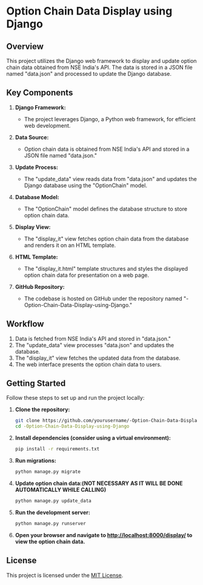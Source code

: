 # Option Chain Data Display using Django

## Overview

This project utilizes the Django web framework to display and update option chain data obtained from NSE India's API. The data is stored in a JSON file named "data.json" and processed to update the Django database.

## Key Components

1. **Django Framework:**
   - The project leverages Django, a Python web framework, for efficient web development.

2. **Data Source:**
   - Option chain data is obtained from NSE India's API and stored in a JSON file named "data.json."

3. **Update Process:**
   - The "update_data" view reads data from "data.json" and updates the Django database using the "OptionChain" model.

4. **Database Model:**
   - The "OptionChain" model defines the database structure to store option chain data.

5. **Display View:**
   - The "display_it" view fetches option chain data from the database and renders it on an HTML template.

6. **HTML Template:**
   - The "display_it.html" template structures and styles the displayed option chain data for presentation on a web page.

7. **GitHub Repository:**
   - The codebase is hosted on GitHub under the repository named "-Option-Chain-Data-Display-using-Django."

## Workflow

1. Data is fetched from NSE India's API and stored in "data.json."
2. The "update_data" view processes "data.json" and updates the database.
3. The "display_it" view fetches the updated data from the database.
4. The web interface presents the option chain data to users.

## Getting Started

Follow these steps to set up and run the project locally:

1. **Clone the repository:**

    ```bash
    git clone https://github.com/yourusername/-Option-Chain-Data-Display-using-Django.git
    cd -Option-Chain-Data-Display-using-Django
    ```

2. **Install dependencies (consider using a virtual environment):**

    ```bash
    pip install -r requirements.txt
    ```

3. **Run migrations:**

    ```bash
    python manage.py migrate
    ```

4. **Update option chain data:(NOT NECESSARY AS IT WILL BE DONE AUTOMATICALLY WHILE CALLING)**

    ```bash
    python manage.py update_data
    ```

5. **Run the development server:**

    ```bash
    python manage.py runserver
    ```

6. **Open your browser and navigate to [http://localhost:8000/display/](http://localhost:8000/display/) to view the option chain data.**

## License

This project is licensed under the [MIT License](LICENSE).
